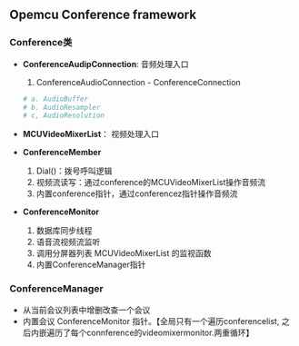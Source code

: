 ## **Opemcu Conference framework**
### **Conference类**
- **ConferenceAudipConnection**: 音频处理入口
    1. ConferenceAudioConnection - ConferenceConnection
    ```sh
    # a. AudioBuffer 
    # b. AudioResampler
    # c, AudioResolution
    ```
- **MCUVideoMixerList**： 视频处理入口

- **ConferenceMember**
    1. Dial()：拨号呼叫逻辑
    2. 视频流读写：通过conference的MCUVideoMixerList操作音频流
    3. 内置conference指针，通过conferencez指针操作音频流

- **ConferenceMonitor**
    1. 数据库同步线程
    2. 语音流视频流监听
    3. 调用分屏器列表 MCUVideoMixerList 的监视函数
    4. 内置ConferenceManager指针

### **ConferenceManager**
- 从当前会议列表中增删改查一个会议
- 内置会议 ConferenceMonitor 指针。【全局只有一个遍历conferencelist, 之后内嵌遍历了每个connference的videomixermonitor.两重循环】